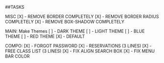 ##TASKS  

MISC
    [X] - REMOVE BORDER COMPLETELY
    [X] - REMOVE BORDER RADIUS COMPLETELY
    [X] - REMOVE BOX-SHADOW COMPLETELY


MAIN: Make Themes
    [ ] - DARK THEME
    [ ] - LIGHT THEME
    [ ] - BLUE THEME
    [ ] - RED THEME
    [X] - DEFAULT

COMPO:
    [X] - FORGOT PASSWORD
    [X] - RESERVATIONS (3 LINES) 
    [X] - FREE CLASS LIST (3 LINES)
    [X] - FIX ALIGN SEARCH BOX
    [X] - FIX MENU BAR COLOR